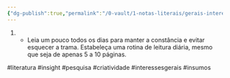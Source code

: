 ```yaml
---
{"dg-publish":true,"permalink":"/0-vault/1-notas-literais/gerais-interesses/mantenha-o-ritmo-pelo-menos-um-pouquinho-por-dia/","tags":["literatura","insight","pesquisa","criatividade","interessesgerais","insumos"],"dgHomeLink":true,"dgShowLocalGraph":true,"dgShowFileTree":true,"dgEnableSearch":true,"noteIcon":""}
---
```


1. - Leia um pouco todos os dias para manter a constância e evitar esquecer a trama. Estabeleça uma rotina de leitura diária, mesmo que seja de apenas 5 a 10 páginas.

#literatura
#insight
#pesquisa
#criatividade
#interessesgerais
#insumos 